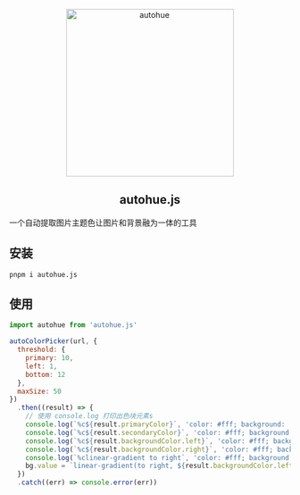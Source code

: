 <p align="center">
  <a target="_blank" href="#">
  <img alt="autohue" src="https://auto-plugin.github.io/index/dependens/ico.svg" width="300">
  </a>
</p>

<p align="center">
  <h2 align="center">autohue.js</h2>
</p>

一个自动提取图片主题色让图片和背景融为一体的工具

## 安装

```shell
pnpm i autohue.js
```

## 使用

```js
import autohue from 'autohue.js'

autoColorPicker(url, {
  threshold: {
    primary: 10,
    left: 1,
    bottom: 12
  },
  maxSize: 50
})
  .then((result) => {
    // 使用 console.log 打印出色块元素s
    console.log(`%c${result.primaryColor}`, 'color: #fff; background: ' + result.primaryColor, 'main')
    console.log(`%c${result.secondaryColor}`, 'color: #fff; background: ' + result.secondaryColor, 'sub')
    console.log(`%c${result.backgroundColor.left}`, 'color: #fff; background: ' + result.backgroundColor.left, 'bg-left')
    console.log(`%c${result.backgroundColor.right}`, 'color: #fff; background: ' + result.backgroundColor.right, 'bg-right')
    console.log(`%clinear-gradient to right`, 'color: #fff; background: linear-gradient(to right, ' + result.backgroundColor.left + ', ' + result.backgroundColor.right + ')', 'bg')
    bg.value = `linear-gradient(to right, ${result.backgroundColor.left}, ${result.backgroundColor.right})`
  })
  .catch((err) => console.error(err))
```
